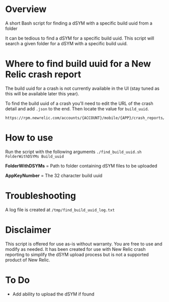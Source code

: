 # Overview
A short Bash script for finding a dSYM with a specific build uuid from a folder

It can be tedious to find a dSYM for a specific build uuid. This script will search a given folder for a dSYM with a specific build uuid.

# Where to find build uuid for a New Relic crash report
The build uuid for a crash is not currently available in the UI (stay tuned as this will be available later this year).

To find the build uuid of a crash you'll need to edit the URL of the crash detail and add `.json` to the end. Then locate the value for `build_uuid`.

```
https://rpm.newrelic.com/accounts/{ACCOUNT}/mobile/{APP}/crash_reports/{REPORT_ID}.json
```

# How to use
Run the script with the following arguments
`./find_build_uuid.sh  FolderWithDSYMs Build_uuid`

**FolderWithDSYMs** = Path to folder containing dSYM files to be uploaded

**AppKeyNumber** = The 32 character build uuid

# Troubleshooting

A log file is created at `/tmp/find_build_uuid_log.txt`

# Disclaimer
This script is offered for use as-is without warranty. You are free to use and modify as needed. It has been created for use with New Relic crash reporting to simplify the dSYM upload process but is not a supported product of New Relic.

# To Do

* Add ability to upload the dSYM if found
